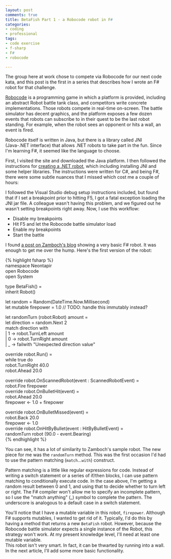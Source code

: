 ```yaml
---
layout: post
comments: true
title: BetaFish Part 1 - a Robocode robot in F#
categories:
- coding
- professional
tags:
- code exercise
- f-sharp
- F#
- robocode

---
```

The group here at work chose to compete via Robocode for our next code kata, and this post is the first in a series that describes how I wrote an F# robot for that challenge.

[Robocode](http://robocode.sourceforge.net/) is a programming game in which a platform is provided, including an abstract Robot battle tank class, and competitors write concrete implementations. Those robots compete in real-time on-screen. The battle simulator has decent graphics, and the platform exposes a few dozen events that robots can subscribe to in their quest to be the last robot standing. For example, when the robot sees an opponent or hits a wall, an event is fired.

Robocode itself is written in Java, but there is a library called JNI (Java-.NET interface) that allows .NET robots to take part in the fun. Since I'm learning F#, it seemed like the language to choose.

First, I visited the site and downloaded the Java platform. I then followed the instructions for [creating a .NET robot](http://robowiki.net/wiki/Robocode/.NET/Create_a_.NET_robot_with_Visual_Studio), which including installing JNI and some helper libraries. The instructions were written for C#, and being F#, there were some subtle nuances that I missed which cost me a couple of hours:

I followed the Visual Studio debug setup instructions included, but found that if I set a breakpoint prior to hitting F5, I got a fatal exception loading the JNI jar file. A colleague wasn't having this problem, and we figured out he wasn't setting breakpoints right away. Now, I use this workflow:

*   Disable my breakpoints
*   Hit F5 and let the Robocode battle simulator load
*   Enable my breakpoints
*   Start the battle

I found [a post on Zamboch's blog](http://zamboch.blogspot.com/2010/07/clr-40-for-robocode.html) showing a very basic F# robot. It was enough to get me over the hump. Here's the first version of the robot:

{% highlight fsharp %}  
 namespace Neontapir  
 open Robocode  
 open System

type BetaFish() =  
 inherit Robot()

let random = Random(DateTime.Now.Millisecond)  
 let mutable firepower = 1.0 // TODO: handle this immutably instead?

let randomTurn (robot:Robot) amount =  
 let direction = random.Next 2  
 match direction with  
 | 1 -&gt; robot.TurnLeft amount  
 | 0 -&gt; robot.TurnRight amount  
 | _ -&gt; failwith "Unexpected direction value"

override robot.Run() =  
 while true do  
 robot.TurnRight 40.0  
 robot.Ahead 20.0

override robot.OnScannedRobot(event : ScannedRobotEvent) =  
 robot.Fire firepower  
 override robot.OnBulletHit(event) =  
 robot.Ahead 20.0  
 firepower &lt;- 1.0 + firepower

override robot.OnBulletMissed(event) =  
 robot.Back 20.0  
 firepower &lt;- 1.0  
 override robot.OnHitByBullet(event : HitByBulletEvent) =  
 randomTurn robot (90.0 - event.Bearing)  
{% endhighlight %}

You can see, it has a lot of similarity to Zamboch's sample robot. The new piece for me was the `randomTurn` method. This was the first occasion I'd had to use the pattern matching (`match`...`with`) construct.

Pattern matching is a little like regular expressions for code. Instead of writing a switch statement or a series of if/then blocks, I can use pattern matching to conditionally execute code. In the case above, I'm getting a random result between 0 and 1, and using that to decide whether to turn left or right. The F# compiler won't allow me to specify an incomplete pattern, so I use the "match anything" (\_) symbol to complete the pattern. The underscore is analogous to a default case in a switch statement.

You'll notice that I have a mutable variable in this robot, `firepower`. Although F# supports mutables, I wanted to get rid of it. Typically, I'd do this by having a method that returns a new `BetaFish` robot. However, because the Robocode battle simulator expects a single instance of the Robot, this strategy won't work. At my present knowledge level, I'll need at least one mutable variable.  
 This robot isn't very smart. In fact, it can be thwarted by running into a wall. In the next article, I'll add some more basic functionality.
